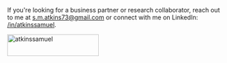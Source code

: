 If you're looking for a business partner or research collaborator, reach out to me at [s.m.atkins73@gmail.com](mailto:s.m.atkins73@gmail.com) or connect with me on LinkedIn: [/in/atkinssamuel](https://www.linkedin.com/in/atkinssamuel/). 

<p><a href="https://www.buymeacoffee.com/atkinssamuel"> <img align="left" src="https://cdn.buymeacoffee.com/buttons/v2/default-yellow.png" height="50" width="210" alt="atkinssamuel" /></a></p><br><br>
